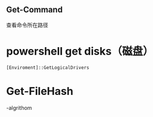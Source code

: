 ## Get-Command
查看命令所在路径  
# powershell get disks（磁盘）
``` 
[Enviroment]::GetLogicalDrivers
```

	 
# Get-FileHash
-algrithom



